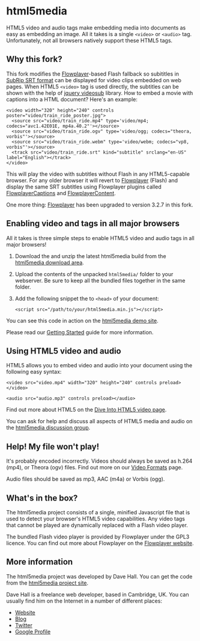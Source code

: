 html5media
==========

HTML5 video and audio tags make embedding media into documents as easy as
embedding an image. All it takes is a single `<video>` or `<audio>` tag.
Unfortunately, not all browsers natively support these HTML5 tags.


Why this fork?
--------------

This fork modifies the [Flowplayer][]-based Flash fallback so subititles in [SubRip SRT format][] can be displayed for video clips embedded on web pages. When HTML5 `<video>` tag is used directly, the subtitles can be shown with the help of [jquery videosub][] library. How to embed a movie with captions into a HTML document? Here's an example:

    <video width="320" height="240" controls poster="video/train_ride_poster.jpg">
      <source src="video/train_ride.mp4" type='video/mp4; codecs="avc1.42E01E, mp4a.40.2"'></source>
      <source src="video/train_ride.ogv" type='video/ogg; codecs="theora, vorbis"'></source>
      <source src="video/train_ride.webm" type='video/webm; codecs="vp8, vorbis"'></source>
      <track src="video/train_ride.srt" kind="subtitle" srclang="en-US" label="English"></track>
    </video>

This will play the video with subtitles without Flash in any HTML5-capable browser.
For any older browser it will revert to [Flowplayer][] (Flash) and display the same SRT subtitles using Flowplayer plugins called [FlowplayerCaptions][] and [FlowplayerContent][].

One more thing: [Flowplayer][] has been upgraded to version 3.2.7 in this fork.

[SubRip SRT format]: http://en.wikipedia.org/wiki/SubRip
[jquery videosub]: https://github.com/icelab/jquery-videosub
[Flowplayer]: http://flowplayer.org/
[FlowplayerCaptions]: http://flowplayer.org/plugins/flash/captions.html
[FlowplayerContent]: http://flowplayer.org/plugins/flash/content.html

Enabling video and tags in all major browsers
---------------------------------------------

All it takes is three simple steps to enable HTML5 video and audio tags in all
major browsers!

1.  Download the and unzip the latest html5media build from the
    [html5media download area].

[html5media download area]: http://github.com/etianen/html5media/downloads

2.  Upload the contents of the unpacked `html5media/` folder to your webserver.
    Be sure to keep all the bundled files together in the same folder.

3.  Add the following snippet the to `<head>` of your document:

        <script src="/path/to/your/html5media.min.js"></script>

You can see this code in action on the [html5media demo site][].

[html5media demo site]: http://etianen.github.com/html5media/
    "html5media video and audio tag demonstration"

Please read our [Getting Started][] guide for more information.

[Getting Started]: http://wiki.github.com/etianen/html5media/getting-started
    "Getting started with html5media"


Using HTML5 video and audio
---------------------------

HTML5 allows you to embed video and audio into your document using the following
easy syntax:

    <video src="video.mp4" width="320" height="240" controls preload></video>

    <audio src="audio.mp3" controls preload></audio>

Find out more about HTML5 on the [Dive Into HTML5 video page].

[Dive Into HTML5 video page]: http://diveintohtml5.org/video.html

You can ask for help and discuss all aspects of HTML5 media and audio on the
[html5media discussion group][].

[html5media discussion group]: http://groups.google.com/group/html5media


Help! My file won't play!
--------------------------

It's probably encoded incorrectly. Videos should always be saved as h.264 (mp4),
or Theora (ogv) files. Find out more on our [Video Formats][] page.

[Video Formats]: http://wiki.github.com/etianen/html5media/video-formats
    "Video formats supported by html5media"

Audio files should be saved as mp3, AAC (m4a) or Vorbis (ogg).


What's in the box?
------------------

The html5media project consists of a single, minified Javascript file that is
used to detect your browser's HTML5 video capabilities. Any video tags that
cannot be played are dynamically replaced with a Flash video player.

The bundled Flash video player is provided by Flowplayer under the GPL3 licence.
You can find out more about Flowplayer on the [Flowplayer website][].

[Flowplayer website]: http://flowplayer.org
    "Flowplayer - Flash Video Player for the Web"


More information
----------------

The html5media project was developed by Dave Hall. You can get the code from the
[html5media project site][].

[html5media project site]: http://github.com/etianen/html5media
    "Dave Hall's html5media on GitHub"

Dave Hall is a freelance web developer, based in Cambridge, UK. You can usually
find him on the Internet in a number of different places:

*   [Website](http://www.etianen.com/ "Dave Hall's homepage")
*   [Blog](http://www.etianen.com/blog/developers/ "Dave Hall's blog")
*   [Twitter](http://twitter.com/etianen "Dave Hall on Twitter")
*   [Google Profile](http://www.google.com/profiles/david.etianen "Dave Hall's Google profile")


